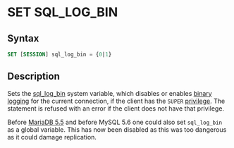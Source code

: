 # SET SQL_LOG_BIN

## Syntax

```sql
SET [SESSION] sql_log_bin = {0|1}
```

## Description

Sets the [sql_log_bin](/kb/en/replication-and-binary-log-system-variables/#sql_log_bin) system variable, which disables or enables [binary logging](/mariadb-administration/server-monitoring-logs/binary-log) for the current connection, if the client has the <code class="highlight fixed" style="white-space:pre-wrap">SUPER</code> [privilege](/sql-statements-structure/sql-statements/account-management-sql-commands/grant). The statement is refused with an
error if the client does not have that privilege.

Before [MariaDB 5.5](/kb/en/what-is-mariadb-55/) and before MySQL 5.6 one could also set `sql_log_bin` as a global variable. This has now been disabled as this was too dangerous as it could damage replication.